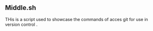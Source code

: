 ## Middle.sh

THis is a script used to showcase the commands of acces git for use in version control . 


